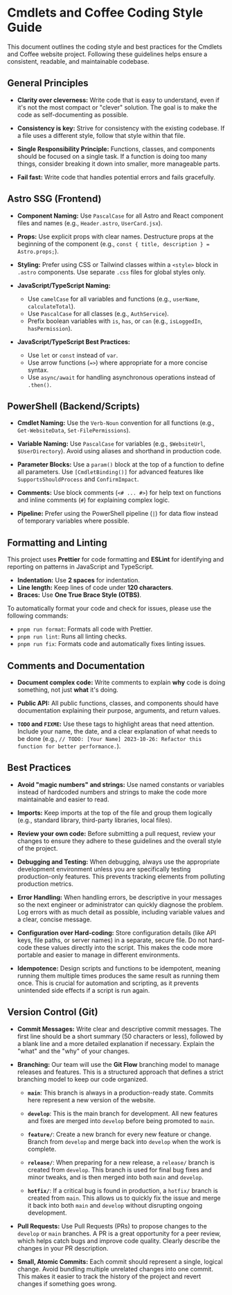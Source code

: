 # Cmdlets and Coffee Coding Style Guide

This document outlines the coding style and best practices for the Cmdlets and Coffee website project. Following these guidelines helps ensure a consistent, readable, and maintainable codebase.

## General Principles

- **Clarity over cleverness:** Write code that is easy to understand, even if it's not the most compact or "clever" solution. The goal is to make the code as self-documenting as possible.

- **Consistency is key:** Strive for consistency with the existing codebase. If a file uses a different style, follow that style within that file.

- **Single Responsibility Principle:** Functions, classes, and components should be focused on a single task. If a function is doing too many things, consider breaking it down into smaller, more manageable parts.

- **Fail fast:** Write code that handles potential errors and fails gracefully.

## Astro SSG (Frontend)

- **Component Naming:** Use `PascalCase` for all Astro and React component files and names (e.g., `Header.astro`, `UserCard.jsx`).

- **Props:** Use explicit props with clear names. Destructure props at the beginning of the component (e.g., `const { title, description } = Astro.props;`).

- **Styling:** Prefer using CSS or Tailwind classes within a `<style>` block in `.astro` components. Use separate `.css` files for global styles only.

- **JavaScript/TypeScript Naming:**
  - Use `camelCase` for all variables and functions (e.g., `userName`, `calculateTotal`).
  - Use `PascalCase` for all classes (e.g., `AuthService`).
  - Prefix boolean variables with `is`, `has`, or `can` (e.g., `isLoggedIn`, `hasPermission`).

- **JavaScript/TypeScript Best Practices:**
  - Use `let` or `const` instead of `var`.
  - Use arrow functions (`=>`) where appropriate for a more concise syntax.
  - Use `async/await` for handling asynchronous operations instead of `.then()`.

## PowerShell (Backend/Scripts)

- **Cmdlet Naming:** Use the `Verb-Noun` convention for all functions (e.g., `Get-WebsiteData`, `Set-FilePermissions`).

- **Variable Naming:** Use `PascalCase` for variables (e.g., `$WebsiteUrl`, `$UserDirectory`). Avoid using aliases and shorthand in production code.

- **Parameter Blocks:** Use a `param()` block at the top of a function to define all parameters. Use `[CmdletBinding()]` for advanced features like `SupportsShouldProcess` and `ConfirmImpact`.

- **Comments:** Use block comments (`<# ... #>`) for help text on functions and inline comments (`#`) for explaining complex logic.

- **Pipeline:** Prefer using the PowerShell pipeline (`|`) for data flow instead of temporary variables where possible.

## Formatting and Linting

This project uses **Prettier** for code formatting and **ESLint** for identifying and reporting on patterns in JavaScript and TypeScript.

- **Indentation:** Use **2 spaces** for indentation.
- **Line length:** Keep lines of code under **120 characters**.
- **Braces:** Use **One True Brace Style (OTBS)**.

To automatically format your code and check for issues, please use the following commands:
- `pnpm run format`: Formats all code with Prettier.
- `pnpm run lint`: Runs all linting checks.
- `pnpm run fix`: Formats code and automatically fixes linting issues.

## Comments and Documentation

- **Document complex code:** Write comments to explain **why** code is doing something, not just **what** it's doing.

- **Public API:** All public functions, classes, and components should have documentation explaining their purpose, arguments, and return values.

- **`TODO` and `FIXME`:** Use these tags to highlight areas that need attention. Include your name, the date, and a clear explanation of what needs to be done (e.g., `// TODO: [Your Name] 2023-10-26: Refactor this function for better performance.`).

## Best Practices

- **Avoid "magic numbers" and strings:** Use named constants or variables instead of hardcoded numbers and strings to make the code more maintainable and easier to read.

- **Imports:** Keep imports at the top of the file and group them logically (e.g., standard library, third-party libraries, local files).

- **Review your own code:** Before submitting a pull request, review your changes to ensure they adhere to these guidelines and the overall style of the project.

- **Debugging and Testing:** When debugging, always use the appropriate development environment unless you are specifically testing production-only features. This prevents tracking elements from polluting production metrics.

- **Error Handling:** When handling errors, be descriptive in your messages so the next engineer or administrator can quickly diagnose the problem. Log errors with as much detail as possible, including variable values and a clear, concise message.

- **Configuration over Hard-coding:** Store configuration details (like API keys, file paths, or server names) in a separate, secure file. Do not hard-code these values directly into the script. This makes the code more portable and easier to manage in different environments.

- **Idempotence:** Design scripts and functions to be idempotent, meaning running them multiple times produces the same result as running them once. This is crucial for automation and scripting, as it prevents unintended side effects if a script is run again.

## Version Control (Git)

- **Commit Messages:** Write clear and descriptive commit messages. The first line should be a short summary (50 characters or less), followed by a blank line and a more detailed explanation if necessary. Explain the "what" and the "why" of your changes.

- **Branching:** Our team will use the **Git Flow** branching model to manage releases and features. This is a structured approach that defines a strict branching model to keep our code organized.
  - **`main`**: This branch is always in a production-ready state. Commits here represent a new version of the website.

  - **`develop`**: This is the main branch for development. All new features and fixes are merged into `develop` before being promoted to `main`.

  - **`feature/`**: Create a new branch for every new feature or change. Branch from `develop` and merge back into `develop` when the work is complete.

  - **`release/`**: When preparing for a new release, a `release/` branch is created from `develop`. This branch is used for final bug fixes and minor tweaks, and is then merged into both `main` and `develop`.

  - **`hotfix/`**: If a critical bug is found in production, a `hotfix/` branch is created from `main`. This allows us to quickly fix the issue and merge it back into both `main` and `develop` without disrupting ongoing development.

- **Pull Requests:** Use Pull Requests (PRs) to propose changes to the `develop` or `main` branches. A PR is a great opportunity for a peer review, which helps catch bugs and improve code quality. Clearly describe the changes in your PR description.

- **Small, Atomic Commits:** Each commit should represent a single, logical change. Avoid bundling multiple unrelated changes into one commit. This makes it easier to track the history of the project and revert changes if something goes wrong.
